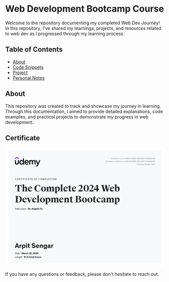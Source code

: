 # Web Development Bootcamp Course

Welcome to the repository documenting my completed Web Dev Journey! In this repository, I've shared my learnings, projects, and resources related to web dev as I progressed through my learning process.

## Table of Contents
- [About](#about)
- [Code Snippets](#code-snippets)
- [Project](#project)
- [Personal Notes](#personal-notes)

## About
This repository was created to track and showcase my journey in learning. Through this documentation, I aimed to provide detailed explanations, code examples, and practical projects to demonstrate my progress in web development.

## Certificate
<a href="https://www.udemy.com/certificate/UC-a7e6e731-2039-4188-83b7-6c15ad8a1449/">
    <img src="assets/certificate.jpg">
</a>

If you have any questions or feedback, please don't hesitate to reach out.

